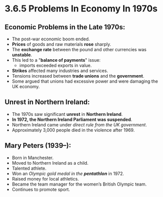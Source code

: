 # 3.6.5 Problems In Economy In 1970s

## Economic Problems in the Late 1970s:

- The post-war economic boom ended.
- **Prices** of goods and raw materials **rose** sharply.
- The **exchange rate** between the pound and other currencies was **unstable**.
- This led to a "**balance of payments**" issue:
    - imports exceeded exports in value.
- **Strikes** affected many industries and services.
- Tensions increased between **trade unions** and the **government**.
- Some argued that unions had excessive power and were damaging the UK economy.

## Unrest in Northern Ireland:

- The 1970s saw significant **unrest** in **Northern Ireland**.
- **In 1972, the Northern Ireland Parliament was suspended**.
- Northern Ireland came under *direct rule from the UK government*.
- Approximately 3,000 people died in the violence after 1969.

## Mary Peters (1939–):

- Born in Manchester.
- Moved to Northern Ireland as a child.
- Talented athlete.
- Won an *Olympic gold medal in the **pentathlon*** in 1972.
- Raised money for local athletics.
- Became the team manager for the women’s British Olympic team.
- Continues to promote sport.